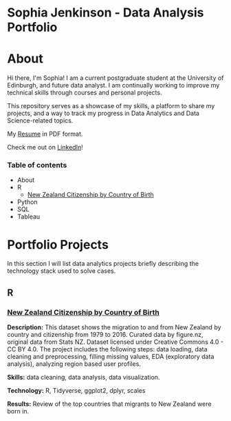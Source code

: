 # Sophia Jenkinson - Data Analysis Portfolio

# About

Hi there, I'm Sophia! I am a current postgraduate student at the University of Edinburgh, and future data analyst. I am continually working to improve my technical skills through courses and personal projects.

This repository serves as a showcase of my skills, a platform to share my projects, and a way to track my progress in Data Analytics and Data Science-related topics.

My [Resume](https://github.com/sophiaclare/data_analysis_portfolio/blob/266640991f57de44e689dee9d91f9b624d3bbbbf/Analyst%20Resume%20-%20Sophia%20Jenkinson.pdf) in PDF format. 

Check me out on [LinkedIn](https://www.linkedin.com/in/sophia-clare-jenkinson/)! 

### Table of contents
- About
- R
  * [New Zealand Citizenship by Country of Birth](https://sophiaclare.github.io/R-Projects/)
- Python
- SQL
- Tableau 


# Portfolio Projects
In this section I will list data analytics projects briefly describing the technology stack used to solve cases.

## R 

### [New Zealand Citizenship by Country of Birth](https://sophiaclare.github.io/R-Projects/)

**Description:** This dataset shows the migration to and from New Zealand by country and citizenship from 1979 to 2016. Curated data by figure.nz, original data from Stats NZ. Dataset licensed under Creative Commons 4.0 - CC BY 4.0. The project includes the following steps: data loading, data cleaning and preprocessing, filling missing values, EDA (exploratory data analysis), analyzing region based user profiles.

**Skills:** data cleaning, data analysis, data visualization.

**Technology:** R, Tidyverse, ggplot2, dplyr, scales

**Results:** Review of the top countries that migrants to New Zealand were born in. 
